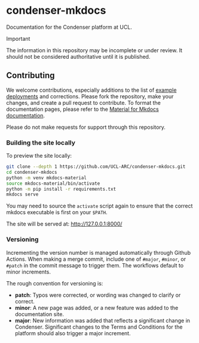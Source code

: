 # condenser-mkdocs

Documentation for the Condenser platform at UCL.

> [!IMPORTANT]
> The information in this repository may be incomplete or under review. It should
> not be considered authoritative until it is published.

## Contributing

We welcome contributions, especially additions to the list of [example deployments](/docs/developer_guide/examples.md)
and corrections. Please fork the repository, make your changes, and create a pull
request to contribute. To format the documentation pages, please refer to the
[Material for Mkdocs documentation](https://squidfunk.github.io/mkdocs-material/reference/).

Please do not make requests for support through this repository.

### Building the site locally

To preview the site locally:

``` sh
git clone --depth 1 https://github.com/UCL-ARC/condenser-mkdocs.git
cd condenser-mkdocs
python -m venv mkdocs-material
source mkdocs-material/bin/activate
python -m pip install -r requirements.txt
mkdocs serve
```

You may need to source the `activate` script again to ensure that the correct mkdocs
executable is first on your `$PATH`.

The site will be served at: <http://127.0.0.1:8000/>

### Versioning

Incrementing the version number is managed automatically through Github Actions.
When making a merge commit, include one of `#major`, `#minor`, or `#patch` in the
commit message to trigger them. The workflows default to minor increments.

The rough convention for versioning is:

- **patch**: Typos were corrected, or wording was changed to clarify or correct.
- **minor**: A new page was added, or a new feature was added to the documentation
site.
- **major**: New information was added that reflects a significant change in Condenser.
Significant changes to the Terms and Conditions for the platform should also trigger
a major increment.
